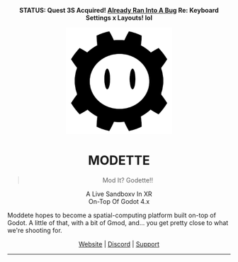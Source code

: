 <p align="center"><strong>STATUS: Quest 3S Acquired! <a href="https://modette.github.io/](https://communityforums.atmeta.com/t5/Get-Help/Physical-Keyboard-Settings-Missing-From-3S/td-p/1251793">Already Ran Into A Bug</a> Re: Keyboard Settings x Layouts! lol</strong></p>

 <p align="center">
  <img src="_res/logo.png" alt="Modette Logo" width="240" height="240">
</p>
<h1 align="center">MODETTE</h1>
<blockquote>
  <p align="center">Mod It? Godette!</a>!</p>
</blockquote>

<p align="center">
A Live Sandboxv In XR <br> On-Top Of Godot 4.x
</p>

Moddete hopes to become a spatial-computing platform built on-top of Godot. 
A little of that, with a bit of Gmod, and... you get pretty close to what we're shooting for. 

<div align="center">
  <a href="https://modette.github.io/">Website</a> |
  <a href="https://discord.gg/vHeM7JuGC5">Discord</a> |
  <a href="add-github-sponsors-link">Support</a>
</div>

---
